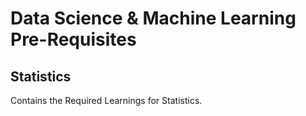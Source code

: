 # Data Science & Machine Learning Pre-Requisites

## Statistics
Contains the Required Learnings for Statistics.